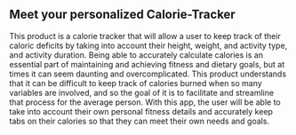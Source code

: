 ## Meet your personalized Calorie-Tracker
This product is a calorie tracker that will allow a user to keep track of their caloric deficits by taking into account their height, weight, and activity type, and activity duration. Being able to accurately calculate calories is an essential part of maintaining and achieving fitness and dietary goals, but at times it can seem daunting and overcomplicated. This product understands that it can be difficult to keep track of calories burned when so many variables are involved, and so the goal of it is to facilitate and streamline that process for the average person. With this app, the user will be able to take into account their own personal fitness details and accurately keep tabs on their calories so that they can meet their own needs and goals. 
